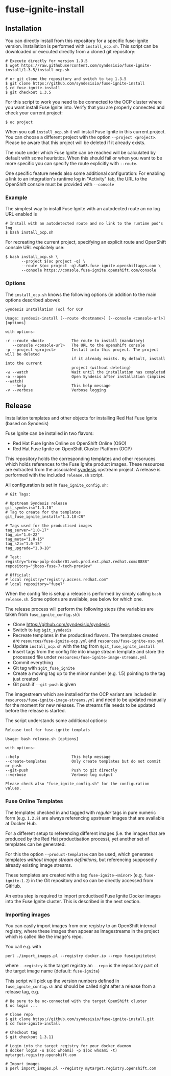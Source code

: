 # fuse-ignite-install


## Installation

You can directly install from this repository for a specific fuse-ignite version.
Installation is performed with `install_ocp.sh`.
This script can be downloaded or executed directly from a cloned git repository:

```
# Execute directly for version 1.3.5
$ wget https://raw.githubusercontent.com/syndesisio/fuse-ignite-install/1.3.5/install_ocp.sh

# or git clone the repository and switch to tag 1.3.5
$ git clone https://github.com/syndesisio/fuse-ignite-install
$ cd fuse-ignite-install
$ git checkout 1.3.5
```

For this script to work you need to be connected to the OCP cluster where you want install Fuse Ignite into.
Verify that you are properly connected and check your current project:

```
$ oc project
```

When you call `install_ocp.sh` it will install Fuse Ignite in this current project.
You can choose a different project with the option `--project <project>`.
Please be aware that this project will be deleted if it already exists.

The route under which Fuse Ignite can be reached will be calculated by default with some heuristics.
When this should fail or when you want to be more specific you can specify the route explicitly with `--route`.

One specific feature needs also some additional configuration: For enabling a link to an integration's runtime log in "Activity" tab, the URL to the OpenShift console must be provided with `--console`

### Example

The simplest way to install Fuse Ignite with an autodected route an no log URL enabled is

```
# Install with an autodetected route and no link to the runtime pod's log
$ bash install_ocp.sh
```

For recreating the current project, specifying an explicit route and OpenShift console URL explicitely use:

```
$ bash install_ocp.sh \
       --project $(oc project -q) \
       --route $(oc project -q).6a63.fuse-ignite.openshiftapps.com \
       --console https://console.fuse-ignite.openshift.com/console
```

### Options

The `install_ocp.sh` knows the following options (in addition to the main options described above):

```
Syndesis Installation Tool for OCP

Usage: syndesis-install [--route <hostname>] [--console <console-url>] [options]

with options:

-r --route <host>            The route to install (mandatory)
   --console <console-url>   The URL to the openshift console
-p --project <project>       Install into this project. The project will be deleted
                             if it already exists. By default, install into the current
                             project (without deleting)
-w --watch                   Wait until the installation has completed
-o --open                    Open Syndesis after installation (implies --watch)
   --help                    This help message
-v --verbose                 Verbose logging
```

## Release
Installation templates and other objects for installing Red Hat Fuse Ignite (based on Syndesis)

Fuse Ignite can be installed in two flavors:

* Red Hat Fuse Ignite Online on OpenShift Online (OSO)
* Red Hat Fuse Ignite on OpenShift Cluster Platform (OCP)

This repository holds the corresponding templates and other resoruces which holds references to the Fuse Ignite product images.
These resources are extracted from the associated [syndesis](https://github.com/syndesisio/syndesis) upstream project.
A release is performed with the included `release.sh` script.

All configuration is set in `fuse_ignite_config.sh`:

```
# Git Tags:

# Upstream Syndesis release
git_syndesis="1.3.10"
# Tag to create for the templates
git_fuse_ignite_install="1.3.10-CR"

# Tags used for the productised images
tag_server="1.0-17"
tag_ui="1.0-22"
tag_meta="1.0-15"
tag_s2i="1.0-15"
tag_upgrade="1.0-18"

# Test:
registry="brew-pulp-docker01.web.prod.ext.phx2.redhat.com:8888"
repository="jboss-fuse-7-tech-preview"

# Official:
# local registry="registry.access.redhat.com"
# local repository="fuse7"
```

When the config file is setup a release is performed by simply calling `bash release.sh`. Some options are available, see below for which one.

The release process will perform the following steps (the variables are taken from `fuse_ignite_config.sh`):

* Clone https://github.com/syndesisio/syndesis
* Switch to tag `$git_syndesis`
* Recreate templates in the productised flavors. The templates created are `resources/fuse-ignite-ocp.yml` and `resources/fuse-ignite-oso.yml`
* Update `install_ocp.sh` with the tag from `$git_fuse_ignite_install`
* Insert tags from the config file into image stream template and store the processed file under `resources/fuse-ignite-image-streams.yml`
* Commit everything
* Git tag with `$git_fuse_ignite`
* Create a moving tag up to the minor number (e.g. 1.5) pointing to the tag just created
* Git push if `--git-push` is given

The imagestream which are installed for the OCP variant are included in `resources/fuse-ignite-image-streams.yml` and need to be updated manually for the moment for new releases.
The streams file needs to be updated before the release is started.

The script understands some additional options:

```
Release tool for fuse-ignite templats

Usage: bash release.sh [options]

with options:

--help                       This help message
--create-templates           Only create templates but do not commit or push
--git-push                   Push to git directly
--verbose                    Verbose log output

Please check also "fuse_ignite_config.sh" for the configuration values.
```

### Fuse Online Templates

The templates checked in and tagged with _regular_ tags in pure numeric form (e.g. `1.2.8`) are always referencing upstream images that are available at Docker Hub.

For a different setup to referencing different images (i.e. the images that are produced by the Red Hat productisation process), yet another set of templates can be generated.

For this the option `--product-templates` can be used, which generates templates _without image stream definitions_, but referencing supposedly already existing image streams.

These templates are created with a tag `fuse-ignite-<minor>` (e.g. `fuse-ignite-1.2`) in the Git repository and so can be directly accessed from GitHub.

An extra step is required to import productised Fuse Ignite Docker images into the Fuse Ignite cluster. This is described in the next section.

### Importing images

You can easily import images from one registry to an OpenShift internal registry, where these images then appear as Imagestreams in the project which is called like the image's repo.

You call e.g. with

```
perl ./import_images.pl --registry docker.io --repo fuseignitetest
```

where `--registry` is the target registry an `--repo` is the repository part of the target image name (default: `fuse-ignite`)

This script will pick up the version numbers defined in `fuse_ignite_config.sh` and should be called right after a release from a release tag, e.g.

```
# Be sure to be oc-connected with the target OpenShift cluster
$ oc login ...

# Clone repo
$ git clone https://github.com/syndesisio/fuse-ignite-install.git
$ cd fuse-ignite-install

# Checkout tag
$ git checkout 1.3.11

# Login into the target registry for your docker daemon
$ docker login -u $(oc whoami) -p $(oc whoami -t) mytarget.registry.openshift.com

# Import images
$ perl import_images.pl --registry mytarget.registry.openshift.com
```
